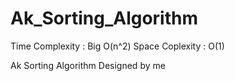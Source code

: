 # Ak_Sorting_Algorithm
Time Complexity :
                Big O(n^2)
Space Coplexity : 
                O(1)



                
Ak Sorting Algorithm Designed by me 
